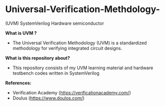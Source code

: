 # Universal-Verification-Methdology-
(UVM) SystemVerilog Hardware semiconductor


**What is UVM ?**

- The Universal Verification Methodology (UVM) is a standardized methodology for verifying integrated circuit designs.

**What is this repository about?**

- This repository consists of my UVM learning material and hardware testbench codes written in SystemVerilog


**References:**

- Verification Academy (https://verificationacademy.com/)
- Doulus (https://www.doulos.com/)

